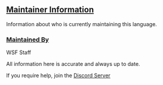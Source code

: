 ## [Maintainer Information](accent://)

Information about who is currently maintaining this language.

### [Maintained By](accent://)

WSF Staff

All information here is accurate and always up to date.

If you require help, join the [Discord Server](https://discord.gg/wsf)

